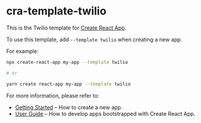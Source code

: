 # cra-template-twilio

This is the Twilio template for [Create React App](https://github.com/facebook/create-react-app).

To use this template, add `--template twilio` when creating a new app.

For example:

```sh
npx create-react-app my-app --template twilio

# or

yarn create react-app my-app --template twilio
```

For more information, please refer to:

- [Getting Started](https://create-react-app.dev/docs/getting-started) – How to create a new app.
- [User Guide](https://create-react-app.dev) – How to develop apps bootstrapped with Create React App.
